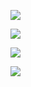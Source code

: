 ![](https://gitee.com/hxc8/images8/raw/master/img/202407191129112.jpg)

![](https://gitee.com/hxc8/images8/raw/master/img/202407191129623.jpg)

![](https://gitee.com/hxc8/images8/raw/master/img/202407191129087.jpg)

![](https://gitee.com/hxc8/images8/raw/master/img/202407191129496.jpg)